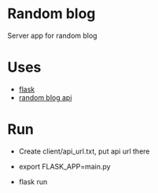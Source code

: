 # Random blog
Server app for random blog

# Uses
- [flask](http://flask.pocoo.org)
- [random blog api](https://github.com/Xenogears11/random_blog_api)

# Run
- Create client/api_url.txt, put api url there

- export FLASK_APP=main.py
- flask run

